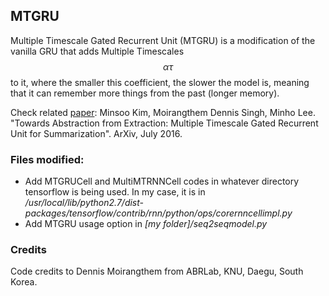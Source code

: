 ## MTGRU

Multiple Timescale Gated Recurrent Unit (MTGRU) is a modification of the vanilla GRU that adds Multiple Timescales $$\alpha \tau$$ to it, where the smaller this coefficient, the slower the model is, meaning that it can remember more things from the past (longer memory).

Check related [paper](https://arxiv.org/abs/1607.00718): Minsoo Kim, Moirangthem Dennis Singh, Minho Lee. "Towards Abstraction from Extraction: Multiple Timescale Gated Recurrent Unit for Summarization". ArXiv, July 2016.

### Files modified:
* Add MTGRUCell and MultiMTRNNCell codes in whatever directory tensorflow is being used. In my case, it is in _/usr/local/lib/python2.7/dist-packages/tensorflow/contrib/rnn/python/ops/corernncellimpl.py_
* Add MTGRU usage option in _[my folder]/seq2seqmodel.py_

### Credits
Code credits to Dennis Moirangthem from ABRLab, KNU, Daegu, South Korea.